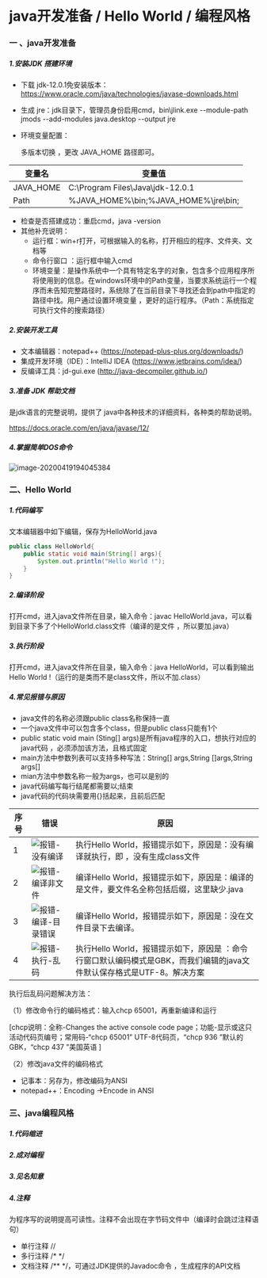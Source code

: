 # java开发准备 / Hello World / 编程风格

### 一 、java开发准备 

##### 1.安装JDK 搭建环境

- 下载 jdk-12.0.1免安装版本：https://www.oracle.com/java/technologies/javase-downloads.html

- 生成 jre：jdk目录下，管理员身份启用cmd，bin\jlink.exe --module-path jmods --add-modules java.desktop --output jre

- 环境变量配置：

  多版本切换 ，更改 JAVA_HOME  路径即可。

| 变量名    | 变量值                               |
| --------- | ------------------------------------ |
| JAVA_HOME | C:\Program Files\Java\jdk-12.0.1     |
| Path      | %JAVA_HOME%\bin;%JAVA_HOME%\jre\bin; |

- 检查是否搭建成功：重启cmd，java -version
- 其他补充说明：
  - 运行框：win+r打开，可根据输入的名称，打开相应的程序、文件夹、文档等
  - 命令行窗口 ：运行框中输入cmd
  - 环境变量：是操作系统中一个具有特定名字的对象，包含多个应用程序所将使用到的信息。在windows环境中的Path变量，当要求系统运行一个程序而未告知完整路径时，系统除了在当前目录下寻找还会到path中指定的路径中找。用户通过设置环境变量 ，更好的运行程序。（Path：系统指定可执行文件的搜索路径）

##### 2.安装开发工具  

- 文本编辑器：notepad++ (https://notepad-plus-plus.org/downloads/)
- 集成开发环境（IDE）：IntelliJ IDEA (https://www.jetbrains.com/idea/)
- 反编译工具：jd-gui.exe (http://java-decompiler.github.io/)

##### 3.准备 JDK 帮助文档

是jdk语言的完整说明，提供了 java中各种技术的详细资料，各种类的帮助说明。

https://docs.oracle.com/en/java/javase/12/

##### 4.掌握简单DOS命令

![image-20200419194045384](otherSource\常用dos命令.png)

### 二、Hello World

##### 1.代码编写

文本编辑器中如下编辑，保存为HelloWorld.java

```java
public class HelloWorld{
    public static void main(String[] args){
        System.out.println("Hello World !");
    }
}
```

##### 2.编译阶段

打开cmd，进入java文件所在目录，输入命令：javac HelloWorld.java，可以看到目录下多了个HelloWorld.class文件（编译的是文件 ，所以要加.java）

##### 3.执行阶段

打开cmd，进入java文件所在目录，输入命令：java HelloWorld，可以看到输出 Hello World !（运行的是类而不是class文件，所以不加.class）

##### 4.常见报错与原因

- java文件的名称必须跟public class名称保持一直
- 一个java文件中可以包含多个class，但是public class只能有1个
- public static void main (Sting[] args)是所有java程序的入口，想执行对应的java代码 ，必须添加该方法，且格式固定
- main方法中参数列表可以支持多种写法：String[] args,String []args,String args[]
- mian方法中参数名称一般为args，也可以是别的
- java代码编写每行结尾都需要以;结束
- java代码的代码块需要用{}括起来，且前后匹配

| 序号 | 错误                                                      | 原因                                                         |
| ---- | --------------------------------------------------------- | ------------------------------------------------------------ |
| 1    | ![报错-没有编译](otherSource\报错-没有编译.png)           | 执行Hello World，报错提示如下，原因是：没有编译就执行，即 ，没有生成class文件 |
| 2    | ![报错-编译非文件](otherSource\报错-编译非文件.png)       | 编译Hello World，报错提示如下，原因是：编译的是文件，要文件名全称包括后缀，这里缺少.java |
| 3    | ![报错-编译-目录错误](otherSource\报错-编译-目录错误.png) | 编译Hello World，报错提示如下，原因是：没在文件目录下去编译。 |
| 4    | ![报错-执行-乱码](otherSource\报错-执行-乱码.png)         | 执行Hello World，报错提示如下，原因是 ：命令行窗口默认编码模式是GBK，而我们编辑的java文件默认保存格式是UTF-8。解决方案 |

执行后乱码问题解决方法：

（1）修改命令行的编码格式：输入chcp 65001，再重新编译和运行

[chcp说明：全称-Changes the active console code page；功能-显示或这只活动代码页编号；常用码-“chcp 65001” UTF-8代码页，“chcp 936 ”默认的GBK，“chcp 437 ”美国英语 ]

（2）修改java文件的编码格式

* 记事本：另存为，修改编码为ANSI
* notepad++：Encoding ->Encode  in ANSI

### 三、java编程风格

[《阿里巴巴JAVA开发手册》]: https://edu.aliyun.com/course/417/lesson/list?spm=5176.8764728.aliyun-edu-course-tab.2.f76252bbz8oK0a

##### 1.代码缩进

##### 2.成对编程

##### 3.见名知意

##### 4.注释

为程序写的说明提高可读性。注释不会出现在字节码文件中（编译时会跳过注释语句）

* 单行注释 //
* 多行注释 /* */
* 文档注释 /** */，可通过JDK提供的Javadoc命令 ，生成程序的API文档
